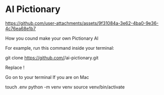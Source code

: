# AI Pictionary

https://github.com/user-attachments/assets/9f31084a-3e62-4ba0-9e36-4c76ea68e1b7


How you cound make your own Pictionary AI

For example, run this command inside your terminal:

git clone https://github.com/<your-github-username>/ai-pictionary.git

Replace <your-github-username>!

Go on to your terminal 
If you are on Mac

touch .env
python -m venv venv 
source venv/bin/activate

